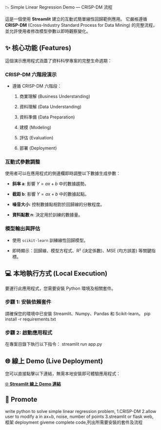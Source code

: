 📉 Simple Linear Regression Demo — CRISP-DM 流程

這是一個使用 **Streamlit** 建立的互動式簡單線性回歸範例應用。
它嚴格遵循 **CRISP-DM** (Cross-Industry Standard Process for Data Mining) 的完整流程，並允許使用者修改模型參數以即時觀察變化。

## ✨ 核心功能 (Features)

這個演示應用程式涵蓋了資料科學專案的完整生命週期：

### CRISP-DM 六階段演示

* 遵循 CRISP-DM 六階段：

  1. 商業理解 (Business Understanding)

  2. 資料理解 (Data Understanding)

  3. 資料準備 (Data Preparation)

  4. 建模 (Modeling)

  5. 評估 (Evaluation)

  6. 部署 (Deployment)

### 互動式參數調整

使用者可以在應用程式的側邊欄即時調整以下數據生成參數：

* **斜率 a**: 影響 $Y = ax + b$ 中的數據趨勢。

* **截距 b**: 影響 $Y = ax + b$ 中的數據起點。

* **噪音大小**: 控制數據點相對於回歸線的分散程度。

* **資料點數 n**: 決定用於訓練的數據量。

### 模型輸出與評估

* 使用 `scikit-learn` 訓練線性回歸模型。

* 即時顯示：回歸線、模型方程式、R² (決定係數)、MSE (均方誤差) 等關鍵指標。

## 💻 本地執行方式 (Local Execution)

要運行此應用程式，您需要安裝 Python 環境及相關套件。

### 步驟 1: 安裝依賴套件
請確保您的環境中已安裝 Streamlit、Numpy、Pandas 和 Scikit-learn。
pip install -r requirements.txt

### 步驟 2: 啟動應用程式
在專案目錄下執行以下指令：
streamlit run app.py

## 🌐 線上 Demo (Live Deployment)

您可以直接點擊以下連結，無需本地安裝即可體驗應用程式：

[🌐 **Streamlit 線上 Demo 連結**](https://simple-linear-regression-demo-jpxqwh6gi65xzymh5ucuan.streamlit.app/)

## 🚀 Promote

write python to solve simple linear regression problem,
1.CRISP-DM
2.allow user to modify a in ax+b, noise, number of points
3.streamlit or flask web, 框架 deployment
giveme complete code,列出所需要安裝的套件及流程
